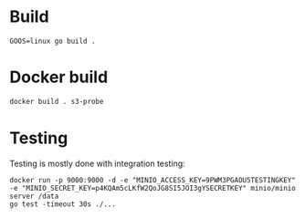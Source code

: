 # Build

`GOOS=linux go build .`

# Docker build

```bash
docker build . s3-probe
```

#  Testing

Testing is mostly done with integration testing:
```
docker run -p 9000:9000 -d -e "MINIO_ACCESS_KEY=9PWM3PGAOU5TESTINGKEY" -e "MINIO_SECRET_KEY=p4KQAm5cLKfW2QoJG8SI5JOI3gYSECRETKEY" minio/minio server /data
go test -timeout 30s ./...
```